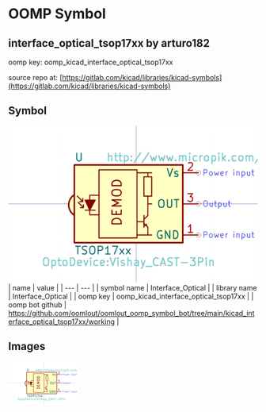 # OOMP Symbol  
## interface_optical_tsop17xx  by arturo182  
  
oomp key: oomp_kicad_interface_optical_tsop17xx  
  
source repo at: [https://gitlab.com/kicad/libraries/kicad-symbols](https://gitlab.com/kicad/libraries/kicad-symbols)  
## Symbol  
  
[![working.png](working_600.png)](working.png)  
| name | value | 
| --- | --- | 
| symbol name | Interface_Optical | 
| library name | Interface_Optical | 
| oomp key | oomp_kicad_interface_optical_tsop17xx | 
| oomp bot github | https://github.com/oomlout/oomlout_oomp_symbol_bot/tree/main/kicad_interface_optical_tsop17xx/working | 
## Images  
  
[![working.png](working_140.png)](working.png)  
